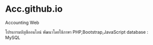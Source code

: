 # Acc.github.io
Accounting Web 

โปรแกรมบัญชีออนไลน์
พัฒนาโดยใช้ภาษา PHP,Bootstrap,JavaScript
database : MySQL
